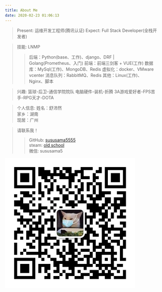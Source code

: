 ```yaml
---
title: About Me
date: 2020-02-23 01:06:13
---
```



> Present:
>运维开发工程师(腾讯认证)
> Expect: 
>Full Stack Developer(全栈开发者)

> 技能: LNMP
>>后端：Python(base、工作)、django、DRF | Golang(Prometheus、入门)
>前端：前端三剑客 + VUE(工作)
>数据库：MySql(工作)、MongoDB、Redis
>虚拟化：docker、VMware vcenter
>消息队列：RabbitMQ、Redis
>其他：Linux(工作)、Nginx、脚本


> 兴趣:
> 篮球-后卫-通信学院院队
> 电脑硬件-装机-折腾
> 3A游戏爱好者-FPS苦手-RPG天才-DOTA

> 个人信息:
>姓名：舒沛然  
>家乡：湖南  
>现居：广州  

>请联系我！
>>GitHub: [sususama5555](https://github.com/sususama5555)  
>steam: [old school](https://steamcommunity.com/profiles/76561198294148424/)  
>微信: sususama5

<!-- more -->

![avatar](/picture/weixin.png)
